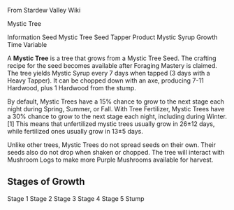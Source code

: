 From Stardew Valley Wiki

Mystic Tree

Information Seed Mystic Tree Seed Tapper Product Mystic Syrup Growth Time Variable

A **Mystic Tree** is a tree that grows from a Mystic Tree Seed. The crafting recipe for the seed becomes available after Foraging Mastery is claimed. The tree yields Mystic Syrup every 7 days when tapped (3 days with a Heavy Tapper). It can be chopped down with an axe, producing 7-11 Hardwood, plus 1 Hardwood from the stump.

By default, Mystic Trees have a 15% chance to grow to the next stage each night during Spring, Summer, or Fall. With Tree Fertilizer, Mystic Trees have a 30% chance to grow to the next stage each night, including during Winter.\[1] This means that unfertilized mystic trees usually grow in 26±12 days, while fertilized ones usually grow in 13±5 days.

Unlike other trees, Mystic Trees do not spread seeds on their own. Their seeds also do not drop when shaken or chopped. The tree will interact with Mushroom Logs to make more Purple Mushrooms available for harvest.

## Stages of Growth

Stage 1 Stage 2 Stage 3 Stage 4 Stage 5 Stump